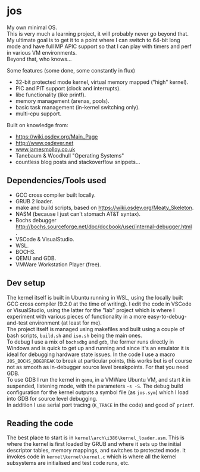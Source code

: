 # jos
My own minimal OS.<br/>
This is very much a learning project, it will probably never go beyond that. My ultimate goal is to get it to a point where I can switch to 64-bit long mode and have full MP APIC support so that I can play with timers and perf in various VM environments.<br/>
Beyond that, who knows...

Some features (some done, some constantly in flux)
* 32-bit protected mode kernel, virtual memory mapped ("high" kernel).
* PIC and PIT support (clock and interrupts).
* libc functionality (like printf).
* memory management (arenas, pools).
* basic task management (in-kernel switching only).
* multi-cpu support.

Built on knowledge from:
* https://wiki.osdev.org/Main_Page
* http://www.osdever.net
* www.jamesmolloy.co.uk
* Tanebaum & Woodhull "Operating Systems"
* countless blog posts and stackoverflow snippets...

## Dependencies/Tools used

* GCC cross compiler built locally.
* GRUB 2 loader.
* make and build scripts, based on https://wiki.osdev.org/Meaty_Skeleton.
* NASM (because I just can't stomach AT&T syntax).
* Bochs debugger http://bochs.sourceforge.net/doc/docbook/user/internal-debugger.html .
* VSCode & VisualStudio.
* WSL.
* BOCHS.
* QEMU and GDB.
* VMWare Workstation Player (free).

## Dev setup
The kernel itself is built in Ubuntu running in WSL, using the locally built GCC cross compiler (9.2.0 at the time of writing). 
I edit the code in VSCode or VisualStudio, using the latter for the "lab" project which is where I experiment with various pieces of functionality in a more easy-to-debug-and-test environment (at least for me). </br>
The project itself is managed using makefiles and built using a couple of bash scripts, ```build.sh``` and ```iso.sh``` being the main ones. 
<br/>
To debug I use a mix of ```bochsdbg``` and ```gdb```, the former runs directly in Windows and is quick to get up and running and since it's an emulator it is ideal for debugging hardware state issues. In the code I use a macro ```JOS_BOCHS_DBGBREAK``` to break at particular points, this works but is of course not as smooth as in-debugger source level breakpoints. For that you need GDB. <br/>
To use GDB I run the kernel in ```qemu```, in a VMWare Ubuntu VM, and start it in suspended, listening mode, with the parameters ```-s -S```. The debug build configuration for the kernel outputs a symbol file (as ```jos.sym```) which I load into GDB for source level debugging.
<br/>
In addition I use serial port tracing (```K_TRACE``` in the code) and good ol' ```printf```.

## Reading the code
The best place to start is in ```kernel\arch\i386\kernel_loader.asm```. This is where the kernel is first loaded by GRUB and where it sets up the initial descriptor tables, memory mappings, and switches to protected mode.
It invokes code in ```kernel\kernel\kernel.c``` which is where all the kernel subsystems are initialised and test code runs, etc.
